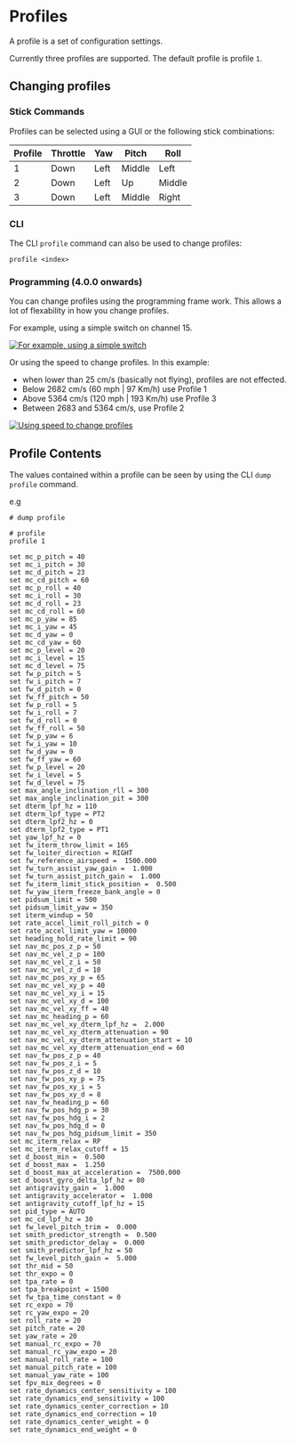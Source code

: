 # Profiles

A profile is a set of configuration settings.

Currently three profiles are supported. The default profile is profile `1`.

## Changing profiles
### Stick Commands
Profiles can be selected using a GUI or the following stick combinations:

| Profile | Throttle | Yaw   | Pitch  | Roll   |
| ------- | -------- | ----- | ------ | ------ |
| 1       | Down     | Left  | Middle | Left   |
| 2       | Down     | Left  | Up     | Middle |
| 3       | Down     | Left  | Middle | Right  |

### CLI
The CLI `profile` command can also be used to change profiles:

```
profile <index>
```

### Programming (4.0.0 onwards)
You can change profiles using the programming frame work. This allows a lot of flexability in how you change profiles.

For example, using a simple switch on channel 15.

[![For example, using a simple switch](https://i.imgur.com/SS9CaaOl.png)](https://i.imgur.com/SS9CaaO.png)

Or using the speed to change profiles. In this example: 
- when lower than 25 cm/s (basically not flying), profiles are not effected.
- Below 2682 cm/s (60 mph | 97 Km/h) use Profile 1
- Above 5364 cm/s (120 mph | 193 Km/h) use Profile 3
- Between 2683 and 5364 cm/s, use Profile 2

[![Using speed to change profiles](https://i.imgur.com/WjkuhhWl.png)](https://i.imgur.com/WjkuhhW.png)

## Profile Contents
The values contained within a profile can be seen by using the CLI `dump profile` command.

e.g
```
# dump profile

# profile
profile 1

set mc_p_pitch = 40
set mc_i_pitch = 30
set mc_d_pitch = 23
set mc_cd_pitch = 60
set mc_p_roll = 40
set mc_i_roll = 30
set mc_d_roll = 23
set mc_cd_roll = 60
set mc_p_yaw = 85
set mc_i_yaw = 45
set mc_d_yaw = 0
set mc_cd_yaw = 60
set mc_p_level = 20
set mc_i_level = 15
set mc_d_level = 75
set fw_p_pitch = 5
set fw_i_pitch = 7
set fw_d_pitch = 0
set fw_ff_pitch = 50
set fw_p_roll = 5
set fw_i_roll = 7
set fw_d_roll = 0
set fw_ff_roll = 50
set fw_p_yaw = 6
set fw_i_yaw = 10
set fw_d_yaw = 0
set fw_ff_yaw = 60
set fw_p_level = 20
set fw_i_level = 5
set fw_d_level = 75
set max_angle_inclination_rll = 300
set max_angle_inclination_pit = 300
set dterm_lpf_hz = 110
set dterm_lpf_type = PT2
set dterm_lpf2_hz = 0
set dterm_lpf2_type = PT1
set yaw_lpf_hz = 0
set fw_iterm_throw_limit = 165
set fw_loiter_direction = RIGHT
set fw_reference_airspeed =  1500.000
set fw_turn_assist_yaw_gain =  1.000
set fw_turn_assist_pitch_gain =  1.000
set fw_iterm_limit_stick_position =  0.500
set fw_yaw_iterm_freeze_bank_angle = 0
set pidsum_limit = 500
set pidsum_limit_yaw = 350
set iterm_windup = 50
set rate_accel_limit_roll_pitch = 0
set rate_accel_limit_yaw = 10000
set heading_hold_rate_limit = 90
set nav_mc_pos_z_p = 50
set nav_mc_vel_z_p = 100
set nav_mc_vel_z_i = 50
set nav_mc_vel_z_d = 10
set nav_mc_pos_xy_p = 65
set nav_mc_vel_xy_p = 40
set nav_mc_vel_xy_i = 15
set nav_mc_vel_xy_d = 100
set nav_mc_vel_xy_ff = 40
set nav_mc_heading_p = 60
set nav_mc_vel_xy_dterm_lpf_hz =  2.000
set nav_mc_vel_xy_dterm_attenuation = 90
set nav_mc_vel_xy_dterm_attenuation_start = 10
set nav_mc_vel_xy_dterm_attenuation_end = 60
set nav_fw_pos_z_p = 40
set nav_fw_pos_z_i = 5
set nav_fw_pos_z_d = 10
set nav_fw_pos_xy_p = 75
set nav_fw_pos_xy_i = 5
set nav_fw_pos_xy_d = 8
set nav_fw_heading_p = 60
set nav_fw_pos_hdg_p = 30
set nav_fw_pos_hdg_i = 2
set nav_fw_pos_hdg_d = 0
set nav_fw_pos_hdg_pidsum_limit = 350
set mc_iterm_relax = RP
set mc_iterm_relax_cutoff = 15
set d_boost_min =  0.500
set d_boost_max =  1.250
set d_boost_max_at_acceleration =  7500.000
set d_boost_gyro_delta_lpf_hz = 80
set antigravity_gain =  1.000
set antigravity_accelerator =  1.000
set antigravity_cutoff_lpf_hz = 15
set pid_type = AUTO
set mc_cd_lpf_hz = 30
set fw_level_pitch_trim =  0.000
set smith_predictor_strength =  0.500
set smith_predictor_delay =  0.000
set smith_predictor_lpf_hz = 50
set fw_level_pitch_gain =  5.000
set thr_mid = 50
set thr_expo = 0
set tpa_rate = 0
set tpa_breakpoint = 1500
set fw_tpa_time_constant = 0
set rc_expo = 70
set rc_yaw_expo = 20
set roll_rate = 20
set pitch_rate = 20
set yaw_rate = 20
set manual_rc_expo = 70
set manual_rc_yaw_expo = 20
set manual_roll_rate = 100
set manual_pitch_rate = 100
set manual_yaw_rate = 100
set fpv_mix_degrees = 0
set rate_dynamics_center_sensitivity = 100
set rate_dynamics_end_sensitivity = 100
set rate_dynamics_center_correction = 10
set rate_dynamics_end_correction = 10
set rate_dynamics_center_weight = 0
set rate_dynamics_end_weight = 0

```
